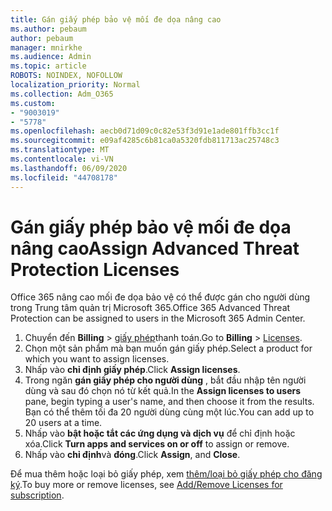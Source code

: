 ```yaml
---
title: Gán giấy phép bảo vệ mối đe dọa nâng cao
ms.author: pebaum
author: pebaum
manager: mnirkhe
ms.audience: Admin
ms.topic: article
ROBOTS: NOINDEX, NOFOLLOW
localization_priority: Normal
ms.collection: Adm_O365
ms.custom:
- "9003019"
- "5778"
ms.openlocfilehash: aecb0d71d09c0c82e53f3d91e1ade801ffb3cc1f
ms.sourcegitcommit: e09af4285c6b81ca0a5320fdb811713ac25748c3
ms.translationtype: MT
ms.contentlocale: vi-VN
ms.lasthandoff: 06/09/2020
ms.locfileid: "44708178"
---
```

# <a name="assign-advanced-threat-protection-licenses"></a><span data-ttu-id="c4a51-102">Gán giấy phép bảo vệ mối đe dọa nâng cao</span><span class="sxs-lookup"><span data-stu-id="c4a51-102">Assign Advanced Threat Protection Licenses</span></span>

<span data-ttu-id="c4a51-103">Office 365 nâng cao mối đe dọa bảo vệ có thể được gán cho người dùng trong Trung tâm quản trị Microsoft 365.</span><span class="sxs-lookup"><span data-stu-id="c4a51-103">Office 365 Advanced Threat Protection can be assigned to users in the Microsoft 365 Admin Center.</span></span>

1. <span data-ttu-id="c4a51-104">Chuyển đến **Billing**  >  [giấy phép](https://go.microsoft.com/fwlink/p/?linkid=842264)thanh toán.</span><span class="sxs-lookup"><span data-stu-id="c4a51-104">Go to **Billing** > [Licenses](https://go.microsoft.com/fwlink/p/?linkid=842264).</span></span>
2. <span data-ttu-id="c4a51-105">Chọn một sản phẩm mà bạn muốn gán giấy phép.</span><span class="sxs-lookup"><span data-stu-id="c4a51-105">Select a product for which you want to assign licenses.</span></span>
3. <span data-ttu-id="c4a51-106">Nhấp vào **chỉ định giấy phép**.</span><span class="sxs-lookup"><span data-stu-id="c4a51-106">Click **Assign licenses**.</span></span>
4. <span data-ttu-id="c4a51-107">Trong ngăn **gán giấy phép cho người dùng** , bắt đầu nhập tên người dùng và sau đó chọn nó từ kết quả.</span><span class="sxs-lookup"><span data-stu-id="c4a51-107">In the **Assign licenses to users**  pane, begin typing a user's name, and then choose it from the results.</span></span> <span data-ttu-id="c4a51-108">Bạn có thể thêm tối đa 20 người dùng cùng một lúc.</span><span class="sxs-lookup"><span data-stu-id="c4a51-108">You can add up to 20 users at a time.</span></span>
5. <span data-ttu-id="c4a51-109">Nhấp vào **bật hoặc tắt các ứng dụng và dịch vụ** để chỉ định hoặc xóa.</span><span class="sxs-lookup"><span data-stu-id="c4a51-109">Click **Turn apps and services on or off**  to assign or remove.</span></span>
6. <span data-ttu-id="c4a51-110">Nhấp vào **chỉ định**và **đóng**.</span><span class="sxs-lookup"><span data-stu-id="c4a51-110">Click **Assign**, and  **Close**.</span></span>

<span data-ttu-id="c4a51-111">Để mua thêm hoặc loại bỏ giấy phép, xem [thêm/loại bỏ giấy phép cho đăng ký](https://docs.microsoft.com/microsoft-365/commerce/licenses/buy-licenses?view=o365-worldwide#add-or-remove-licenses-for-your-business-subscription).</span><span class="sxs-lookup"><span data-stu-id="c4a51-111">To buy more or remove licenses, see [Add/Remove Licenses for subscription](https://docs.microsoft.com/microsoft-365/commerce/licenses/buy-licenses?view=o365-worldwide#add-or-remove-licenses-for-your-business-subscription).</span></span>